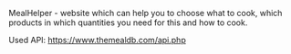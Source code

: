 MealHelper - website which can help you to choose what to cook, which products in which quantities you need for this and how to cook.

Used API: https://www.themealdb.com/api.php
